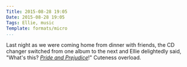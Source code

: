 ```yaml
---
Title: 2015-08-28 19:05
Date: 2015-08-28 19:05
Tags: Ellie, music
Template: formats/micro
...
```


Last night as we were coming home from dinner with friends, the CD changer
switched from one album to the next and Ellie delightedly said, "What's this?
[_Pride and Prejudice_]!" Cuteness overload.

[_Pride and Prejudice_]: https://geo.itunes.apple.com/us/album/pride-prejudice-music-from/id89675842?at=1001l4KM&mt=1&app=music
